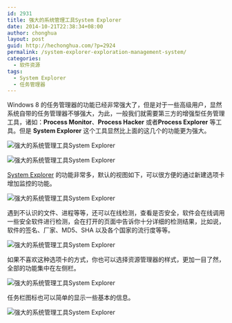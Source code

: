 ```yaml
---
id: 2931
title: 强大的系统管理工具System Explorer
date: 2014-10-21T22:38:34+08:00
author: chonghua
layout: post
guid: http://hechonghua.com/?p=2924
permalink: /system-explorer-exploration-management-system/
categories:
  - 软件资源
tags:
  - System Explorer
  - 任务管理器
---
```

Windows 8 的任务管理器的功能已经非常强大了，但是对于一些高级用户，显然系统自带的任务管理器不够强大，为此，一般我们就需要第三方的增强型任务管理工具，诸如：**Process Monitor**、**Process Hacker** 或者**Process Explorer** 等工具。但是 **System Explorer** 这个工具显然比上面的这几个的功能更为强大。

<!--more-->

![强大的系统管理工具System Explorer](http://chonghua-1251666171.cos.ap-shanghai.myqcloud.com/systemexplorer4.png) 

![强大的系统管理工具System Explorer](http://chonghua-1251666171.cos.ap-shanghai.myqcloud.com/System%20Explorer.png) 

<a href="http://systemexplorer.net/" target="_blank">System Explorer</a> 的功能非常多，默认的视图如下，可以很方便的通过新建选项卡增加监控的功能。

![强大的系统管理工具System Explorer](http://chonghua-1251666171.cos.ap-shanghai.myqcloud.com/System%20Explorer2.png) 

遇到不认识的文件、进程等等，还可以在线检测，查看是否安全，软件会在线调用一些安全软件进行检测，会在打开的页面中告诉你十分详细的检测结果，比如说，软件的签名、厂家、MD5、SHA 以及各个国家的流行度等等。

![强大的系统管理工具System Explorer](http://chonghua-1251666171.cos.ap-shanghai.myqcloud.com/System%20Explorer3.png) 

如果不喜欢这种选项卡的方式，你也可以选择资源管理器的样式，更加一目了然，全部的功能集中在左侧栏。

![强大的系统管理工具System Explorer](http://chonghua-1251666171.cos.ap-shanghai.myqcloud.com/System%20Explorer4.png) 

任务栏图标也可以简单的显示一些基本的信息。

![强大的系统管理工具System Explorer](http://chonghua-1251666171.cos.ap-shanghai.myqcloud.com/System%20Explorer5.png)